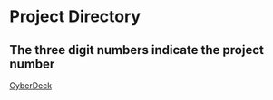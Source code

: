 # Project Directory

## The three digit numbers indicate the project number

[CyberDeck](https://valereon.github.io/Projectopia/Projects/CyberDeck/001cyberdeck.html)